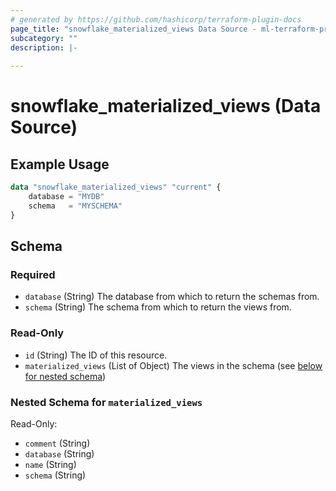 ```yaml
---
# generated by https://github.com/hashicorp/terraform-plugin-docs
page_title: "snowflake_materialized_views Data Source - ml-terraform-provider-snowflake"
subcategory: ""
description: |-
  
---
```


# snowflake_materialized_views (Data Source)



## Example Usage

```terraform
data "snowflake_materialized_views" "current" {
    database = "MYDB"
    schema   = "MYSCHEMA"
}
```

<!-- schema generated by tfplugindocs -->
## Schema

### Required

- `database` (String) The database from which to return the schemas from.
- `schema` (String) The schema from which to return the views from.

### Read-Only

- `id` (String) The ID of this resource.
- `materialized_views` (List of Object) The views in the schema (see [below for nested schema](#nestedatt--materialized_views))

<a id="nestedatt--materialized_views"></a>
### Nested Schema for `materialized_views`

Read-Only:

- `comment` (String)
- `database` (String)
- `name` (String)
- `schema` (String)


